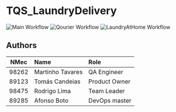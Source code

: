 # TQS_LaundryDelivery

![Main Workflow](https://github.com/Afonso-Boto/TQS_LaundryDelivery/actions/workflows/main-check.yml/badge.svg)
![Qourier Workflow](https://github.com/Afonso-Boto/TQS_LaundryDelivery/actions/workflows/qourier.yml/badge.svg?branch=qourier_dev)
![LaundryAtHome Workflow](https://github.com/Afonso-Boto/TQS_LaundryDelivery/actions/workflows/laundryathome.yml/badge.svg?branch=laundryathome_dev)

## Authors
| NMec | Name | Role |
|:-:|:--|:--|
| 98262 | Martinho Tavares | QA Engineer |
| 89123 | Tomás Candeias | Product Owner |
| 98475 | Rodrigo Lima | Team Leader |
| 89285 | Afonso Boto | DevOps master |
